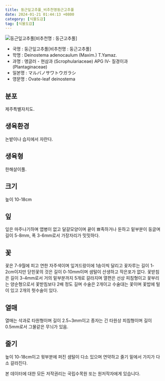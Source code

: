 ```yaml
---
title: 둥근잎고추풀_비추천명둥근고추풀
date: 2024-01-21 01:44:13 +0800
category: [식물도감]
tag: [식물도감]
---
```




![둥근잎고추풀[비추천명 : 둥근고추풀]](/fileUpload/plants/basic/Scrophulariaceae/Deinostema/9456/9456_1_th2.jpg)
- 국명 : 둥근잎고추풀[비추천명 : 둥근고추풀]
- 학명 : Deinostema adenocaulum (Maxim.) T.Yamaz.
- 과명 : 앵글러 - 현삼과 (Scrophulariaceae) APG Ⅳ- 질경이과 (Plantaginaceae)
- 일본명 : マルバノサワトウガラシ
- 영문명 : Ovate-leaf deinostema


## 분포
제주특별자치도.
## 생육환경
논밭이나 습지에서 자란다.
## 생육형
한해살이풀.
## 크기
높이 10-18cm
## 잎
잎은 마주나기하며 엽병이 없고 달걀모양이며 끝이 뾰족하거나 둔하고 밑부분이 둥글며 길이 5-8mm, 폭 3-6mm로서 가장자리가 밋밋하다.
## 꽃
꽃은 7-9월에 피고 연한 자주색이며 잎겨드랑이에 1송이씩 달리고 꽃자루는 길이 1-2cm이지만 닫힌꽃의 것은 길이 0-10mm이며 샘털이 산생하고 작은포가 없다. 꽃받침은 길이 3-4mm로서 거의 밑부분까지 5개로 갈라지며 열편은 선상 피침형이고 꽃부리는 양순형으로서 꽃받침보다 2배 정도 길며 수술은 2개이고 수술대는 꽃이며 꽃밥에 털이 있고 2개의 헛수술이 있다.
## 열매
열매는 삭과로 타원형이며 길이 2.5~3mm이고 종자는 긴 타원상 피침형이며 길이 0.5mm로서 그물같은 무늬가 있음.
## 줄기
높이 10-18cm이고 윗부분에 퍼진 샘털이 다소 있으며 연약하고 줄기 밑에서 가지가 다소 갈라진다.






본 데이터에 대한 모든 저작권리는 국립수목원 또는 원저작자에게 있습니다.
